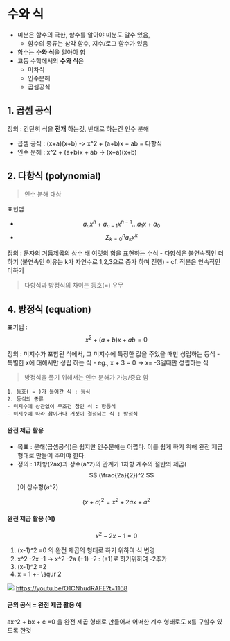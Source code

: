 # 수와 식 

- 미분은 함수의 극한, 함수를 알아야 미분도 알수 있음, 
    - 함수의 종류는 삼각 함수, 지수/로그 함수가 있음 
- 함수는 **수와 식**을 알아야 함 
- 고등 수학에서의 **수와 식**은
    - 이차식 
    - 인수분해 
    - 곱셈공식 


## 1. 곱셈 공식 

정의 : 간단히 식을 **전개** 하는것, 반대로 하는건 인수 분해 

- 곱셈 공식 :  (x+a)(x+b) -> x^2 + (a+b)x + ab = 다항식 
- 인수 분해 : x^2 + (a+b)x + ab -> (x+a)(x+b)



## 2. 다항식 (polynomial)

> 인수 분해 대상 


표현법 
- $$ a_nx^n + a_{n-1}x^{n-1} ... a_1x + a_0   $$
- $$ \Sigma^{n}_{k=0} a_k x^k  $$


정의 : 문자의 거듭제곱의 상수 배 여럿의 합을 표현하는 수식
    - 다항식은 불연속적인 더하기 (불연속인 이유는 k가 자연수로 1,2,3으로 증가 하며 진행)
    - cf. 적분은 연속적인 더하기 

> 다항식과 방정식의 차이는 등호(=) 유무  

## 4. 방정식 (equation)

표기법 : $$x^2 + (a+b)x + ab = 0$$ 

정의 : 미지수가 포함된 식에서, 그 미지수에 특정한 값을 주었을 때만 성립하는 등식
    - 특별한 x에 대해서만 성립 하는 식 
    - eg., x + 3 = 0 -> x= -3일때만 성립하는 식 

> 방정식을 풀기 위해서는 인수 분해가 가능/중요 함 

```
​1. 등호( = )가 들어간 식 : 등식
2. 등식의 종류
- 미지수에 상관없이 무조건 참인 식 : 항등식 
- 미지수에 따라 참이거나 거짓이 결정되는 식 : 방정식​
```


#### 완전 제곱 활용 

- 목표 : 분해(곱셈공식)은 쉽지만 인수분해는 어렵다. 이를 쉽게 하기 위해 완전 제곱 형태로 만들어 주어야 한다. 
- 정의 : 1차항(2ax)과 상수(a^2)의 관계가 1차항 계수의 절반의 제곱( $$ (\frac{2a}{2})^2  $$ )이 상수항(a^2) 



$$ (x + a)^2 = x^2 +2ax +a^2 $$




#### 완전 제곱 활용 (예)

$$ x^2 -2x -1 = 0 $$


1. (x-1)^2 =0 의 완전 제곱의 형태로 하기 위하여 식 변경 
2. x^2 -2x -1 -> x^2 -2a (+1) -2 : (+1)로 하기위하여 -2추가 
3. (x-1)^2 =2 
4. x = 1 +- \squr 2 

![](https://i.imgur.com/i6DoQST.png)
https://youtu.be/O1CNhudRAFE?t=1168


#### 근의 공식 = 완전 제곱 활용 예 

ax^2 + bx + c =0 을 완전 제곱 형태로 만들어서 어떠한 계수 형태로도 x를 구할수 있도록 한것 






